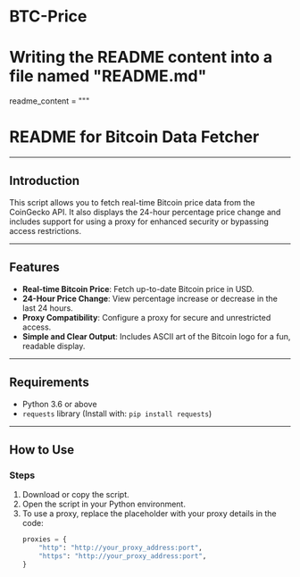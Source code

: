 # BTC-Price
# Writing the README content into a file named "README.md"

readme_content = """
# README for **Bitcoin Data Fetcher**

---

## **Introduction**  
This script allows you to fetch real-time Bitcoin price data from the CoinGecko API. It also displays the 24-hour percentage price change and includes support for using a proxy for enhanced security or bypassing access restrictions.

---

## **Features**  
- **Real-time Bitcoin Price**: Fetch up-to-date Bitcoin price in USD.  
- **24-Hour Price Change**: View percentage increase or decrease in the last 24 hours.  
- **Proxy Compatibility**: Configure a proxy for secure and unrestricted access.  
- **Simple and Clear Output**: Includes ASCII art of the Bitcoin logo for a fun, readable display.  

---

## **Requirements**  
- Python 3.6 or above  
- `requests` library (Install with: `pip install requests`)  

---

## **How to Use**  
### **Steps**  
1. Download or copy the script.  
2. Open the script in your Python environment.  
3. To use a proxy, replace the placeholder with your proxy details in the code:  
   ```python
   proxies = {
       "http": "http://your_proxy_address:port",
       "https": "http://your_proxy_address:port",
   }
